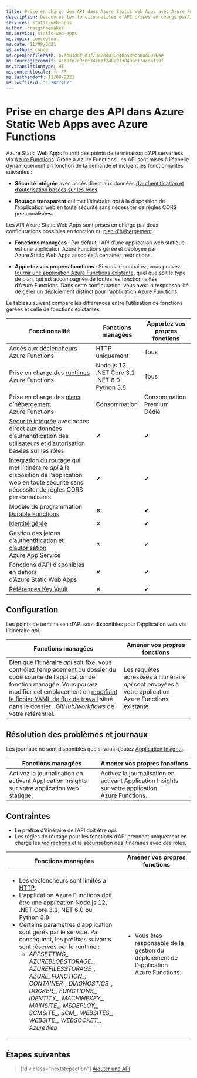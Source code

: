 ```yaml
---
title: Prise en charge des API dans Azure Static Web Apps avec Azure Functions
description: Découvrez les fonctionnalités d’API prises en charge parAzure Static Web Apps
services: static-web-apps
author: craigshoemaker
ms.service: static-web-apps
ms.topic: conceptual
ms.date: 11/08/2021
ms.author: cshoe
ms.openlocfilehash: b7ab83ddf6d3f20c28d030d48b50ebb88d6676ae
ms.sourcegitcommit: 4cd97e7c960f34cb3f248a0f384956174cdaf19f
ms.translationtype: HT
ms.contentlocale: fr-FR
ms.lasthandoff: 11/08/2021
ms.locfileid: "132027467"
---
```

# <a name="api-support-in-azure-static-web-apps-with-azure-functions"></a>Prise en charge des API dans Azure Static Web Apps avec Azure Functions

Azure Static Web Apps fournit des points de terminaison d’API serverless via [Azure Functions](../azure-functions/functions-overview.md). Grâce à Azure Functions, les API sont mises à l’échelle dynamiquement en fonction de la demande et incluent les fonctionnalités suivantes :

- **Sécurité intégrée** avec accès direct aux données [d’authentification et d’autorisation basées sur les rôles](user-information.md).

- **Routage transparent** qui met l’itinéraire _api_ à la disposition de l’application web en toute sécurité sans nécessiter de règles CORS personnalisées.

Les API Azure Static Web Apps sont prises en charge par deux configurations possibles en fonction du [plan d’hébergement](plans.md#features) :

- **Fonctions managées** : Par défaut, l’API d’une application web statique est une application Azure Functions gérée et déployée par Azure Static Web Apps associée à certaines restrictions.

- **Apportez vos propres fonctions** : Si vous le souhaitez, vous pouvez [fournir une application Azure Functions existante](functions-bring-your-own.md), quel que soit le type de plan, qui est accompagnée de toutes les fonctionnalités d’Azure Functions. Dans cette configuration, vous avez la responsabilité de gérer un déploiement distinct pour l’application Azure Functions.

Le tableau suivant compare les différences entre l’utilisation de fonctions gérées et celle de fonctions existantes.

| Fonctionnalité | Fonctions managées | Apportez vos propres fonctions |
| --- | --- | --- |
| Accès aux [déclencheurs](../azure-functions/functions-triggers-bindings.md#supported-bindings) Azure Functions | HTTP uniquement | Tous |
| Prise en charge des [runtimes](../azure-functions/supported-languages.md#languages-by-runtime-version) Azure Functions | Node.js 12<br>.NET Core 3.1<br>.NET 6.0<br>Python 3.8 | Tous |
| Prise en charge des [plans d’hébergement](../azure-functions/functions-scale.md) Azure Functions | Consommation | Consommation<br>Premium<br>Dédié |
| [Sécurité intégrée](user-information.md) avec accès direct aux données d’authentification des utilisateurs et d’autorisation basées sur les rôles | ✔ | ✔ |
| [Intégration du routage](./configuration.md?#routes) qui met l’itinéraire _api_ à la disposition de l’application web en toute sécurité sans nécessiter de règles CORS personnalisées | ✔ | ✔ |
| Modèle de programmation [Durable Functions](../azure-functions/durable/durable-functions-overview.md) | ✕ | ✔ |
| [Identité gérée](../app-service/overview-managed-identity.md) | ✕ | ✔ |
| Gestion des jetons [d’authentification et d’autorisation Azure App Service](../app-service/configure-authentication-provider-aad.md) | ✕ | ✔ |
| Fonctions d’API disponibles en dehors d’Azure Static Web Apps | ✕ | ✔ |
| [Références Key Vault](../app-service/app-service-key-vault-references.md) | ✕ | ✔ |

## <a name="configuration"></a>Configuration

Les points de terminaison d’API sont disponibles pour l’application web via l’itinéraire _api_.

| Fonctions managées | Amener vos propres fonctions |
| --- | --- |
| Bien que l’itinéraire _api_ soit fixe, vous contrôlez l’emplacement du dossier du code source de l’application de fonction managée. Vous pouvez modifier cet emplacement en [modifiant le fichier YAML de flux de travail](build-configuration.md) situé dans le dossier _. GitHub/workflows_ de votre référentiel. | Les requêtes adressées à l’itinéraire _api_ sont envoyées à votre application Azure Functions existante. |

## <a name="troubleshooting-and-logs"></a>Résolution des problèmes et journaux

Les journaux ne sont disponibles que si vous ajoutez [Application Insights](monitor.md).

| Fonctions managées | Amener vos propres fonctions |
| --- | --- |
| Activez la journalisation en activant Application Insights sur votre application web statique. | Activez la journalisation en activant Application Insights sur votre application Azure Functions. |

## <a name="constraints"></a>Contraintes

- Le préfixe d’itinéraire de l’API doit être _api_.
- Les règles de routage pour les fonctions d’API prennent uniquement en charge les [redirections](configuration.md#defining-routes) et la [sécurisation](configuration.md#securing-routes-with-roles) des itinéraires avec des rôles.

| Fonctions managées | Amener vos propres fonctions |
| --- | --- |
| <ul><li>Les déclencheurs sont limités à [HTTP](../azure-functions/functions-bindings-http-webhook.md).</li><li>L’application Azure Functions doit être une application Node.js 12, .NET Core 3.1, NET 6.0 ou Python 3.8.</li><li>Certains paramètres d’application sont gérés par le service. Par conséquent, les préfixes suivants sont réservés par le runtime :<ul><li>*APPSETTING\_, AZUREBLOBSTORAGE\_, AZUREFILESSTORAGE\_, AZURE_FUNCTION\_, CONTAINER\_, DIAGNOSTICS\_, DOCKER\_, FUNCTIONS\_, IDENTITY\_, MACHINEKEY\_, MAINSITE\_, MSDEPLOY\_, SCMSITE\_, SCM\_, WEBSITES\_, WEBSITE\_, WEBSOCKET\_, AzureWeb*</li></ul></li></ul> | <ul><li>Vous êtes responsable de la gestion du déploiement de l’application Azure Functions.</li></ul> |

## <a name="next-steps"></a>Étapes suivantes

> [!div class="nextstepaction"]
> [Ajouter une API](add-api.md)

